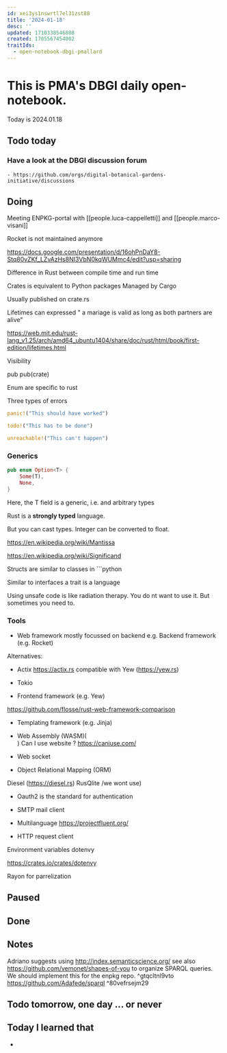 ```yaml
---
id: xei3ys1nswrtl7el31zst88
title: '2024-01-18'
desc: ''
updated: 1710338546808
created: 1705567454002
traitIds:
  - open-notebook-dbgi-pmallard
---
```



# This is PMA's DBGI daily open-notebook.

Today is 2024.01.18

## Todo today

### Have a look at the DBGI discussion forum
    - https://github.com/orgs/digital-botanical-gardens-initiative/discussions
###
###

## Doing

Meeting ENPKG-portal with [[people.luca-cappelletti]] and [[people.marco-visani]]

Rocket is not maintained anymore

https://docs.google.com/presentation/d/16ohPnDaY8-Stq80vZKf_LZvAzHs8NI3VbN0kqWUMmc4/edit?usp=sharing

Difference in Rust between compile time and run time

Crates is equivalent to Python packages
Managed by Cargo

Usually published on crate.rs

Lifetimes can expressed " a mariage is valid as long as both partners are alive"

https://web.mit.edu/rust-lang_v1.25/arch/amd64_ubuntu1404/share/doc/rust/html/book/first-edition/lifetimes.html


Visibility 

pub 
pub(crate)



Enum are specific to rust


Three types of errors 

```rust
panic!("This should have worked")
```

```rust
todo!("This has to be done")
```

```rust
unreachable!("This can't happen")
```


### Generics


```rust
pub enum Option<T> {
    Some(T),
    None,
}
```
                                                                           

Here, the T field is a generic, i.e. and arbitrary types


Rust is a **strongly typed** language.

But you can cast types. 
Integer can be converted to float.


https://en.wikipedia.org/wiki/Mantissa


https://en.wikipedia.org/wiki/Significand



Structs are similar to classes in ```python

Similar to interfaces a trait is a language

Using unsafe code is like radiation therapy. You do        nt want to use it. But sometimes you need to.


### Tools

- Web framework mostly focussed on backend
 e.g. Backend framework (e.g. Rocket)

 Alternatives:
- Actix https://actix.rs compatible with Yew (https://yew.rs)
- Tokio 


- Frontend framework (e.g. Yew)


https://github.com/flosse/rust-web-framework-comparison


- Templating framework (e.g. Jinja)


- Web Assembly (WASM)(     
)
Can I use website ? https://caniuse.com/


- Web socket    

- Object Relational Mapping (ORM)

Diesel (https://diesel.rs)
RusQlite /we wont use)

- Oauth2 is the standard for authentication


- SMTP mail client 


- Multilanguage 
https://projectfluent.org/


- HTTP request client

Environment variables
dotenvy

https://crates.io/crates/dotenvy

Rayon for parrelization








## Paused

## Done

## Notes

Adriano suggests using http://index.semanticscience.org/ see also https://github.com/vemonet/shapes-of-you to organize SPARQL queries. We should implement this for the enpkg repo. ^gtqcltnl9vto
https://github.com/Adafede/sparql ^80vefrsejm29




## Todo tomorrow, one day ... or never

###
###
###


## Today I learned that

-